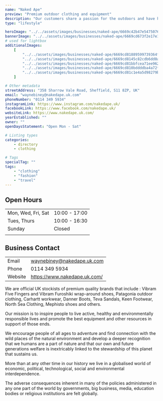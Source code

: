 ```yaml
---
name: "Naked Ape"
preview: "Premium outdoor clothing and equipment"
description: "Our customers share a passion for the outdoors and have high expectations of the products they use. Our aim is to stock the best products available, from the best manufacturers of outdoor and technical gear, who have earned their reputation for making exceptionally high quality and innovative products to meet these needs."
type: "lifestyle"

heroImage: "../../assets/images/businesses/naked-ape/6669c42b47e5475076969d3c_Screenshot-2024-06-12-at-16.49.57.png"
bannerImage: "../../assets/images/businesses/naked-ape/6669cd673f2e17e13cb3f228_1397295_612422528818543_1928828729_o.jpg"
# used for lightbox
additionalImages:
    [
        "../../assets/images/businesses/naked-ape/6669cd81889599739364fe01_345421466_767541018379498_6800038526407601469_n.jpg",
        "../../assets/images/businesses/naked-ape/6669cd8145c82cdb6dd0a0c1_176234588_4176876862373074_5164729837240294833_n.jpg",
        "../../assets/images/businesses/naked-ape/6669cd81bbfcea71ee962878_287320553_5486947234699357_2085005367017078092_n.jpg",
        "../../assets/images/businesses/naked-ape/6669cd810bddddba4a72ffce_314418936_5906069442787132_4394912458988775576_n.jpg",
        "../../assets/images/businesses/naked-ape/6669cd81c1e4a5d98279b5f3_335076354_218949473982432_9195683061107331775_n.jpg",
    ]

# Other metadata
streetAddress: "358 Sharrow Vale Road, Sheffield, S11 8ZP, UK"
email: "waynebiney@nakedape.uk.com"
phoneNumber: "0114 349 5934"
instagramLink: https://www.instagram.com/nakedape.uk/
facebookLink: https://www.facebook.com/nakedape.uk/
websiteLink: https://www.nakedape.uk.com/
yearEstablished: ""
owner: ""
openDaysStatement: "Open Mon - Sat"

# Listing types
categories:
    - directory
    - clothing

# Tags
specialTag: ""
tags:
    - "clothing"
    - "fashion"
    - "travel"
---
```


## Open Hours

|                    |               |
| ------------------ | ------------- |
| Mon, Wed, Fri, Sat | 10:00 - 17:00 |
| Tues, Thurs        | 10:00 - 16:30 |
| Sunday             | Closed        |
|                    |               |

## Business Contact

|         |                              |
| ------- | ---------------------------- |
| Email   | waynebiney@nakedape.uk.com   |
| Phone   | 0114 349 5934                |
| Website | https://www.nakedape.uk.com/ |

We are official UK stockists of premium quality brands that include : Vibram Five Fingers and Vibram Furoshiki wrap-around shoes, Patagonia outdoor clothing, Carhartt workwear, Danner Boots, Teva Sandals, Keen Footwear, North Sea Clothing, Mephisto shoes and others.

Our mission is to inspire people to live active, healthy and environmentally responsible lives and promote the best equipment and other resources in support of those ends.

We encourage people of all ages to adventure and find connection with the wild places of the natural environment and develop a deeper recognition that we humans are a part of nature and that our own and future generations welfare is inextricably linked to the stewardship of this planet that sustains us.

More than at any other time in our history we live in a globalised world of economic, political, technological, social and environmental interdependence.

The adverse consequences inherent in many of the policies administered in any one part of the world by governments, big business, media, education bodies or religious institutions are felt globally.
